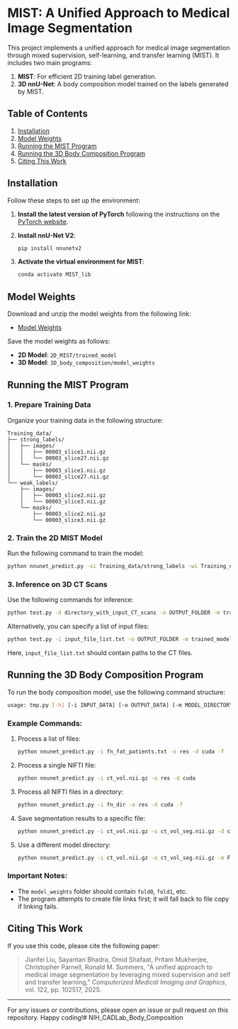 # MIST: A Unified Approach to Medical Image Segmentation

This project implements a unified approach for medical image segmentation through mixed supervision, self-learning, and transfer learning (MIST). It includes two main programs:
1. **MIST**: For efficient 2D training label generation.
2. **3D nnU-Net**: A body composition model trained on the labels generated by MIST.

## Table of Contents

1. [Installation](#installation)
2. [Model Weights](#model-weights)
3. [Running the MIST Program](#running-the-mist-program)
4. [Running the 3D Body Composition Program](#running-the-3d-body-composition-program)
5. [Citing This Work](#citing-this-work)

## Installation

Follow these steps to set up the environment:

1. **Install the latest version of PyTorch** following the instructions on the [PyTorch website](https://pytorch.org/get-started/locally/).

2. **Install nnU-Net V2**:
   ```bash
   pip install nnunetv2
   ```

3. **Activate the virtual environment for MIST**:
   ```bash
   conda activate MIST_lib
   ```

## Model Weights

Download and unzip the model weights from the following link:
- [Model Weights](https://nihcc.box.com/s/rxbf6j9ouzdgk1znlv3zoh865t6owelx)

Save the model weights as follows:
- **2D Model**: `2D_MIST/trained_model`
- **3D Model**: `3D_body_composition/model_weights`

## Running the MIST Program

### 1. Prepare Training Data

Organize your training data in the following structure:

```
Training_data/
├── strong_labels/
│   ├── images/
│   │   ├── 00003_slice1.nii.gz
│   │   └── 00003_slice27.nii.gz
│   └── masks/
│       ├── 00003_slice1.nii.gz
│       └── 00003_slice27.nii.gz
└── weak_labels/
    ├── images/
    │   ├── 00003_slice2.nii.gz
    │   └── 00003_slice3.nii.gz
    └── masks/
        ├── 00003_slice2.nii.gz
        └── 00003_slice3.nii.gz
```

### 2. Train the 2D MIST Model

Run the following command to train the model:

```bash
python nnunet_predict.py -si Training_data/strong_labels -wi Training_data/weak_labels -c fat_seg_dual_branch -o model_file_fold
```

### 3. Inference on 3D CT Scans

Use the following commands for inference:

```bash
python test.py -d directory_with_input_CT_scans -o OUTPUT_FOLDER -m trained_models/checkpoint_best.py
```

Alternatively, you can specify a list of input files:

```bash
python test.py -i input_file_list.txt -o OUTPUT_FOLDER -m trained_models/checkpoint_best.py
```

Here, `input_file_list.txt` should contain paths to the CT files.

## Running the 3D Body Composition Program

To run the body composition model, use the following command structure:

```bash
usage: tmp.py [-h] [-i INPUT_DATA] [-o OUTPUT_DATA] [-m MODEL_DIRECTORY] [-v] [-f] [-d device]
```

### Example Commands:

1. Process a list of files:
   ```bash
   python nnunet_predict.py -i fn_fat_patients.txt -o res -d cuda -f
   ```

2. Process a single NIFTI file:
   ```bash
   python nnunet_predict.py -i ct_vol.nii.gz -o res -d cuda
   ```

3. Process all NIFTI files in a directory:
   ```bash
   python nnunet_predict.py -i fn_dir -o res -d cuda -f
   ```

4. Save segmentation results to a specific file:
   ```bash
   python nnunet_predict.py -i ct_vol.nii.gz -o ct_vol_seg.nii.gz -d cuda
   ```

5. Use a different model directory:
   ```bash
   python nnunet_predict.py -i ct_vol.nii.gz -o ct_vol_seg.nii.gz -m FOLD_to_save_another_FIVE_folds_model_files -d cuda
   ```

### Important Notes:
- The `model_weights` folder should contain `fold0`, `fold1`, etc.
- The program attempts to create file links first; it will fall back to file copy if linking fails.

## Citing This Work

If you use this code, please cite the following paper:

> Jianfei Liu, Sayantan Bhadra, Omid Shafaat, Pritam Mukherjee, Christopher Parnell, Ronald M. Summers, "A unified approach to medical image segmentation by leveraging mixed supervision and self and transfer learning," *Computerized Medical Imaging and Graphics*, vol. 122, pp. 102517, 2025. 

---

For any issues or contributions, please open an issue or pull request on this repository. Happy coding!# NIH_CADLab_Body_Composition

